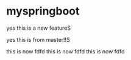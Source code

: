 # myspringboot

yes this is a new featureS


yes this is from master!!S

this is now fdfd
this is now fdfd
this is now fdfd